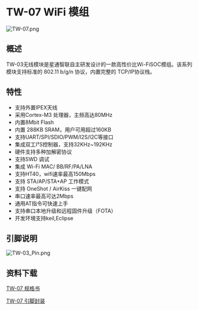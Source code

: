 # TW-07 WiFi 模组

![TW-07.png](../.assets/product/tw-07/tw-07.png)

## 概述

TW-03无线模块是星通智联自主研发设计的一款高性价比Wi-FiSOC模组。该系列模块支持标准的 802.11 b/g/n 协议，内置完整的 TCP/IP协议栈。

## 特性
-   支持外置IPEX天线
-   采用Cortex-M3 处理器，主频高达80MHz
-   内置8Mbit Flash
-   内置 288KB SRAM，用户可用超过160KB
-   支持UART/SPI/SDIO/PWM/I2S/I2C等接口
-   集成双工I²S控制器，支持32KHz\~192KHz
-   硬件支持多种加解密协议
-   支持SWD 调试
-   集成 Wi-Fi MAC/ BB/RF/PA/LNA
-   支持HT40，wifi速率最高150Mbps
-   支持 STA/AP/STA+AP 工作模式
-   支持 OneShot / AirKiss 一键配网
-   串口速率最高可达2Mbps
-   通用AT指令可快速上手
-   支持串口本地升级和远程固件升级（FOTA）
-   开发环境支持keil,Eclipse

## 引脚说明

![TW-03_Pin.png](../.assets/product/tw-07/tw_07_pinlist.png)


## 资料下载

[TW-07 规格书](https://download.w600.fun/document/TW-07_%E4%BA%A7%E5%93%81%E8%A7%84%E6%A0%BC%E4%B9%A6.pdf)

[TW-07 引脚封装 ](https://download.w600.fun/hardware/TW-03_Module.zip)

